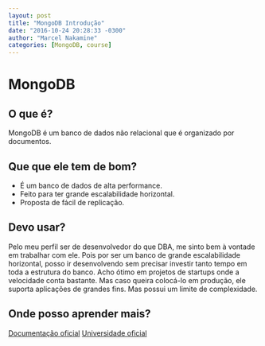 ```yaml
---
layout: post
title: "MongoDB Introdução"
date: "2016-10-24 20:28:33 -0300"
author: "Marcel Nakamine"
categories: [MongoDB, course]
---
```


# MongoDB
## O que é?
MongoDB é um banco de dados não relacional que é organizado por documentos.

## Que que ele tem de bom?
- É um banco de dados de alta performance.
- Feito para ter grande escalabilidade horizontal.
- Proposta de fácil de replicação.

## Devo usar?
Pelo meu perfil ser de desenvolvedor do que DBA, me sinto bem à vontade em trabalhar com ele. Pois por ser um banco de grande escalabilidade horizontal, posso ir desenvolvendo sem precisar investir tanto tempo em toda a estrutura do banco.
Acho ótimo em projetos de startups onde a velocidade conta bastante.
Mas caso queira colocá-lo em produção, ele suporta aplicações de grandes fins. Mas possui um limite de complexidade.

## Onde posso aprender mais?
[Documentação oficial][mondodb-documentation]
[Universidade oficial][mongodb-university]

[mondodb-documentation]: https://docs.mongodb.com/
[mongodb-university]:    https://university.mongodb.com/
